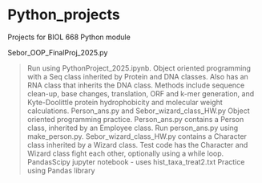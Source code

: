 # Python_projects
Projects for BIOL 668 Python module

Sebor_OOP_FinalProj_2025.py
>Run using PythonProject_2025.ipynb. Object oriented programming with a Seq class inherited by Protein and DNA classes. Also has an RNA class that inherits the DNA class. Methods include sequence clean-up, base changes, translation, ORF and k-mer generation, and Kyte-Doolittle protein hydrophobicity and molecular weight calculations.
Person_ans.py and Sebor_wizard_class_HW.py
>Object oriented programming practice. Person_ans.py contains a Person class, inherited by an Employee class. Run person_ans.py using make_person.py. Sebor_wizard_class_HW.py contains a Character class inherited by a Wizard class. Test code has the Character and Wizard class fight each other, optionally using a while loop.
PandasScipy jupyter notebook - uses hist_taxa_treat2.txt
>Practice using Pandas library
